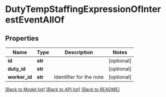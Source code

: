 # DutyTempStaffingExpressionOfInterestEventAllOf

## Properties
Name | Type | Description | Notes
------------ | ------------- | ------------- | -------------
**id** | **str** |  | [optional] 
**duty_id** | **str** |  | [optional] 
**worker_id** | **str** | Identifier for the note | [optional] 

[[Back to Model list]](../README.md#documentation-for-models) [[Back to API list]](../README.md#documentation-for-api-endpoints) [[Back to README]](../README.md)


